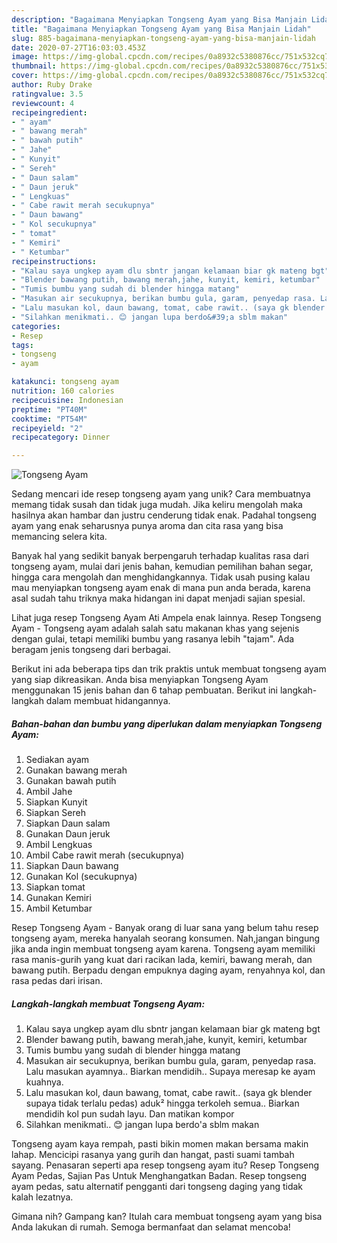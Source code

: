 ```yaml
---
description: "Bagaimana Menyiapkan Tongseng Ayam yang Bisa Manjain Lidah"
title: "Bagaimana Menyiapkan Tongseng Ayam yang Bisa Manjain Lidah"
slug: 885-bagaimana-menyiapkan-tongseng-ayam-yang-bisa-manjain-lidah
date: 2020-07-27T16:03:03.453Z
image: https://img-global.cpcdn.com/recipes/0a8932c5380876cc/751x532cq70/tongseng-ayam-foto-resep-utama.jpg
thumbnail: https://img-global.cpcdn.com/recipes/0a8932c5380876cc/751x532cq70/tongseng-ayam-foto-resep-utama.jpg
cover: https://img-global.cpcdn.com/recipes/0a8932c5380876cc/751x532cq70/tongseng-ayam-foto-resep-utama.jpg
author: Ruby Drake
ratingvalue: 3.5
reviewcount: 4
recipeingredient:
- " ayam"
- " bawang merah"
- " bawah putih"
- " Jahe"
- " Kunyit"
- " Sereh"
- " Daun salam"
- " Daun jeruk"
- " Lengkuas"
- " Cabe rawit merah secukupnya"
- " Daun bawang"
- " Kol secukupnya"
- " tomat"
- " Kemiri"
- " Ketumbar"
recipeinstructions:
- "Kalau saya ungkep ayam dlu sbntr jangan kelamaan biar gk mateng bgt"
- "Blender bawang putih, bawang merah,jahe, kunyit, kemiri, ketumbar"
- "Tumis bumbu yang sudah di blender hingga matang"
- "Masukan air secukupnya, berikan bumbu gula, garam, penyedap rasa. Lalu masukan ayamnya.. Biarkan mendidih.. Supaya meresap ke ayam kuahnya."
- "Lalu masukan kol, daun bawang, tomat, cabe rawit.. (saya gk blender supaya tidak terlalu pedas) aduk² hingga terkoleh semua.. Biarkan mendidih kol pun sudah layu. Dan matikan kompor"
- "Silahkan menikmati.. 😊 jangan lupa berdo&#39;a sblm makan"
categories:
- Resep
tags:
- tongseng
- ayam

katakunci: tongseng ayam 
nutrition: 160 calories
recipecuisine: Indonesian
preptime: "PT40M"
cooktime: "PT54M"
recipeyield: "2"
recipecategory: Dinner

---
```



![Tongseng Ayam](https://img-global.cpcdn.com/recipes/0a8932c5380876cc/751x532cq70/tongseng-ayam-foto-resep-utama.jpg)

Sedang mencari ide resep tongseng ayam yang unik? Cara membuatnya memang tidak susah dan tidak juga mudah. Jika keliru mengolah maka hasilnya akan hambar dan justru cenderung tidak enak. Padahal tongseng ayam yang enak seharusnya punya aroma dan cita rasa yang bisa memancing selera kita.

Banyak hal yang sedikit banyak berpengaruh terhadap kualitas rasa dari tongseng ayam, mulai dari jenis bahan, kemudian pemilihan bahan segar, hingga cara mengolah dan menghidangkannya. Tidak usah pusing kalau mau menyiapkan tongseng ayam enak di mana pun anda berada, karena asal sudah tahu triknya maka hidangan ini dapat menjadi sajian spesial.

Lihat juga resep Tongseng Ayam Ati Ampela enak lainnya. Resep Tongseng Ayam - Tongseng ayam adalah salah satu makanan khas yang sejenis dengan gulai, tetapi memiliki bumbu yang rasanya lebih &#34;tajam&#34;. Ada beragam jenis tongseng dari berbagai.


Berikut ini ada beberapa tips dan trik praktis untuk membuat tongseng ayam yang siap dikreasikan. Anda bisa menyiapkan Tongseng Ayam menggunakan 15 jenis bahan dan 6 tahap pembuatan. Berikut ini langkah-langkah dalam membuat hidangannya.

<!--inarticleads1-->

##### Bahan-bahan dan bumbu yang diperlukan dalam menyiapkan Tongseng Ayam:

1. Sediakan  ayam
1. Gunakan  bawang merah
1. Gunakan  bawah putih
1. Ambil  Jahe
1. Siapkan  Kunyit
1. Siapkan  Sereh
1. Siapkan  Daun salam
1. Gunakan  Daun jeruk
1. Ambil  Lengkuas
1. Ambil  Cabe rawit merah (secukupnya)
1. Siapkan  Daun bawang
1. Gunakan  Kol (secukupnya)
1. Siapkan  tomat
1. Gunakan  Kemiri
1. Ambil  Ketumbar


Resep Tongseng Ayam - Banyak orang di luar sana yang belum tahu resep tongseng ayam, mereka hanyalah seorang konsumen. Nah,jangan bingung jika anda ingin membuat tongseng ayam karena. Tongseng ayam memiliki rasa manis-gurih yang kuat dari racikan lada, kemiri, bawang merah, dan bawang putih. Berpadu dengan empuknya daging ayam, renyahnya kol, dan rasa pedas dari irisan. 

<!--inarticleads2-->

##### Langkah-langkah membuat Tongseng Ayam:

1. Kalau saya ungkep ayam dlu sbntr jangan kelamaan biar gk mateng bgt
1. Blender bawang putih, bawang merah,jahe, kunyit, kemiri, ketumbar
1. Tumis bumbu yang sudah di blender hingga matang
1. Masukan air secukupnya, berikan bumbu gula, garam, penyedap rasa. Lalu masukan ayamnya.. Biarkan mendidih.. Supaya meresap ke ayam kuahnya.
1. Lalu masukan kol, daun bawang, tomat, cabe rawit.. (saya gk blender supaya tidak terlalu pedas) aduk² hingga terkoleh semua.. Biarkan mendidih kol pun sudah layu. Dan matikan kompor
1. Silahkan menikmati.. 😊 jangan lupa berdo&#39;a sblm makan


Tongseng ayam kaya rempah, pasti bikin momen makan bersama makin lahap. Mencicipi rasanya yang gurih dan hangat, pasti suami tambah sayang. Penasaran seperti apa resep tongseng ayam itu? Resep Tongseng Ayam Pedas, Sajian Pas Untuk Menghangatkan Badan. Resep tongseng ayam pedas, satu alternatif pengganti dari tongseng daging yang tidak kalah lezatnya. 

Gimana nih? Gampang kan? Itulah cara membuat tongseng ayam yang bisa Anda lakukan di rumah. Semoga bermanfaat dan selamat mencoba!
